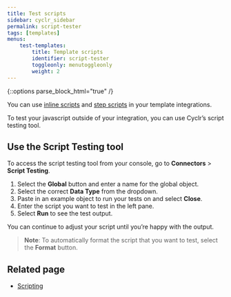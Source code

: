 ```yaml
---
title: Test scripts
sidebar: cyclr_sidebar
permalink: script-tester
tags: [templates]
menus:
    test-templates:
        title: Template scripts
        identifier: script-tester
        toggleonly: menutoggleonly
        weight: 2
---
```

{::options parse_block_html="true" /}
<section class="card">

You can use [inline scripts](script-introduction#inline-script) and [step scripts](script-introduction#step-script) in your template integrations.

To test your javascript outside of your integration, you can use Cyclr’s script testing tool. 

</section>
<section class="card">

## Use the Script Testing tool

To access the script testing tool from your console, go to **Connectors** > **Script Testing**. 

1. Select the **Global** button and enter a name for the global object.
2. Select the correct **Data Type** from the dropdown.
3. Paste in an example object to run your tests on and select **Close**.
4. Enter the script you want to test in the left pane.
5. Select **Run** to see the test output.

You can continue to adjust your script until you’re happy with the output.

> **Note**: To automatically format the script that you want to test, select the **Format** button.

</section>
<section class="card">

## Related page

* [Scripting](scripting)

</section>
